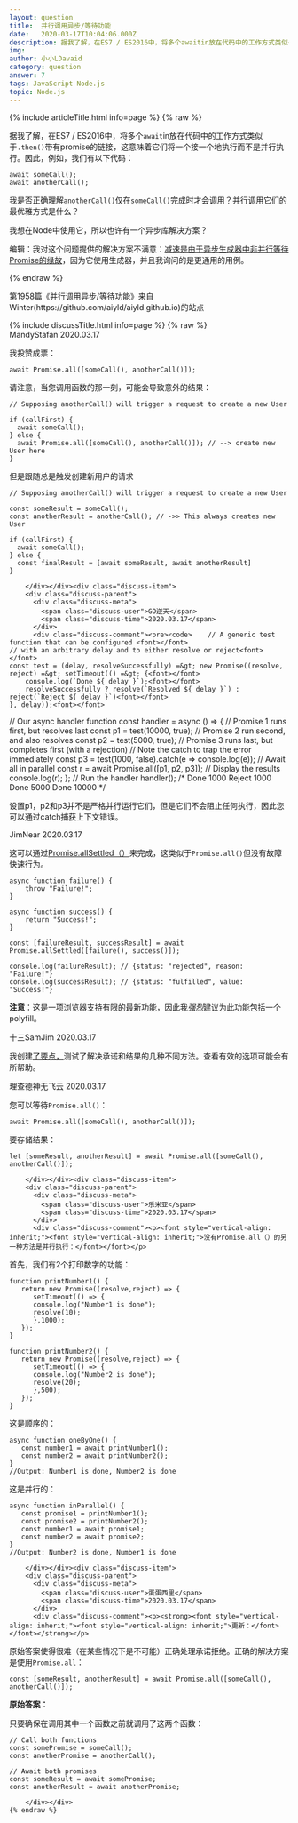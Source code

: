 ```yaml
---
layout: question
title:  并行调用异步/等待功能
date:   2020-03-17T10:04:06.000Z
description: 据我了解，在ES7 / ES2016中，将多个awaitin放在代码中的工作方式类似于.then()带有promise的链接，这意味着它们将一个接一个地执...
img: 
author: 小小LDavaid
category: question
answer: 7
tags: JavaScript Node.js
topic: Node.js
---
```

<div class="article-root">
  <div class="article">
    {% include articleTitle.html info=page %}
    {% raw %}
    <div class="article-content"><p><font style="vertical-align: inherit;"><font style="vertical-align: inherit;">据我了解，在ES7 / ES2016中，将多个</font></font><code>await</code><font style="vertical-align: inherit;"><font style="vertical-align: inherit;">in放在代码中的工作方式类似于</font></font><code>.then()</code><font style="vertical-align: inherit;"><font style="vertical-align: inherit;">带有promise的</font><font style="vertical-align: inherit;">链接</font><font style="vertical-align: inherit;">，这意味着它们将一个接一个地执行而不是并行执行。</font><font style="vertical-align: inherit;">因此，例如，我们有以下代码：</font></font></p>

<pre><code>await someCall();<font></font>
await anotherCall();<font></font>
</code></pre>

<p><font style="vertical-align: inherit;"><font style="vertical-align: inherit;">我是否正确理解</font></font><code>anotherCall()</code><font style="vertical-align: inherit;"><font style="vertical-align: inherit;">仅在</font></font><code>someCall()</code><font style="vertical-align: inherit;"><font style="vertical-align: inherit;">完成</font><font style="vertical-align: inherit;">时才会调用</font><font style="vertical-align: inherit;">？</font><font style="vertical-align: inherit;">并行调用它们的最优雅方式是什么？</font></font></p>

<p><font style="vertical-align: inherit;"><font style="vertical-align: inherit;">我想在Node中使用它，所以也许有一个异步库解决方案？</font></font></p>

<p><font style="vertical-align: inherit;"><font style="vertical-align: inherit;">编辑：我对这个问题提供的解决方案不满意：</font></font><a href="https://stackoverflow.com/questions/24193595/slowdown-due-to-non-parallel-awaiting-of-promises-in-async-generators"><font style="vertical-align: inherit;"><font style="vertical-align: inherit;">减速是由于异步生成器中非并行等待Promise的缘故</font></font></a><font style="vertical-align: inherit;"><font style="vertical-align: inherit;">，因为它使用生成器，并且我询问的是更通用的用例。</font></font></p></div>
    {% endraw %}
  </div>
  <p class="winter_mark">第1958篇《并行调用异步/等待功能》来自Winter(https://github.com/aiyld/aiyld.github.io)的站点</p>
  <div class="discuss-wrapper">
    {% include discussTitle.html info=page %}
    {% raw %}
    <div class="discuss-item">
        <div class="discuss-parent">
          <div class="discuss-meta">
            <span class="discuss-user">MandyStafan</span>
            <span class="discuss-time">2020.03.17</span>
          </div>
          <div class="discuss-comment"><p><font style="vertical-align: inherit;"><font style="vertical-align: inherit;">我投赞成票：</font></font></p>

<pre><code>await Promise.all([someCall(), anotherCall()]);
</code></pre>

<p><font style="vertical-align: inherit;"><font style="vertical-align: inherit;">请注意，当您调用函数的那一刻，可能会导致意外的结果：</font></font></p>

<pre><code>// Supposing anotherCall() will trigger a request to create a new User<font></font>
<font></font>
if (callFirst) {<font></font>
  await someCall();<font></font>
} else {<font></font>
  await Promise.all([someCall(), anotherCall()]); // --&gt; create new User here<font></font>
}<font></font>
</code></pre>

<p><font style="vertical-align: inherit;"><font style="vertical-align: inherit;">但是跟随总是触发创建新用户的请求</font></font></p>

<pre><code>// Supposing anotherCall() will trigger a request to create a new User<font></font>
<font></font>
const someResult = someCall();<font></font>
const anotherResult = anotherCall(); // -&gt;&gt; This always creates new User<font></font>
<font></font>
if (callFirst) {<font></font>
  await someCall();<font></font>
} else {<font></font>
  const finalResult = [await someResult, await anotherResult]<font></font>
}<font></font>
</code></pre></div>
        </div></div><div class="discuss-item">
        <div class="discuss-parent">
          <div class="discuss-meta">
            <span class="discuss-user">GO逆天</span>
            <span class="discuss-time">2020.03.17</span>
          </div>
          <div class="discuss-comment"><pre><code>    // A generic test function that can be configured <font></font>
    // with an arbitrary delay and to either resolve or reject<font></font>
    const test = (delay, resolveSuccessfully) =&gt; new Promise((resolve, reject) =&gt; setTimeout(() =&gt; {<font></font>
        console.log(`Done ${ delay }`);<font></font>
        resolveSuccessfully ? resolve(`Resolved ${ delay }`) : reject(`Reject ${ delay }`)<font></font>
    }, delay));<font></font>
<font></font>
    // Our async handler function<font></font>
    const handler = async () =&gt; {<font></font>
        // Promise 1 runs first, but resolves last<font></font>
        const p1 = test(10000, true);<font></font>
        // Promise 2 run second, and also resolves<font></font>
        const p2 = test(5000, true);<font></font>
        // Promise 3 runs last, but completes first (with a rejection) <font></font>
        // Note the catch to trap the error immediately<font></font>
        const p3 = test(1000, false).catch(e =&gt; console.log(e));<font></font>
        // Await all in parallel<font></font>
        const r = await Promise.all([p1, p2, p3]);<font></font>
        // Display the results<font></font>
        console.log(r);<font></font>
    };<font></font>
<font></font>
    // Run the handler<font></font>
    handler();<font></font>
    /*<font></font>
    Done 1000<font></font>
    Reject 1000<font></font>
    Done 5000<font></font>
    Done 10000<font></font>
    */<font></font>
</code></pre>

<p><font style="vertical-align: inherit;"><font style="vertical-align: inherit;">设置p1，p2和p3并不是严格并行运行它们，但是它们不会阻止任何执行，因此您可以通过catch捕获上下文错误。 </font></font></p></div>
        </div></div><div class="discuss-item">
        <div class="discuss-parent">
          <div class="discuss-meta">
            <span class="discuss-user">JimNear</span>
            <span class="discuss-time">2020.03.17</span>
          </div>
          <div class="discuss-comment"><p><font style="vertical-align: inherit;"><font style="vertical-align: inherit;">这可以通过</font></font><a href="https://developer.mozilla.org/en-US/docs/Web/JavaScript/Reference/Global_Objects/Promise/allSettled" rel="nofollow noreferrer"><font style="vertical-align: inherit;"><font style="vertical-align: inherit;">Promise.allSettled（）</font></font></a><font style="vertical-align: inherit;"><font style="vertical-align: inherit;">来完成</font><font style="vertical-align: inherit;">，这类似于</font></font><code>Promise.all()</code><font style="vertical-align: inherit;"><font style="vertical-align: inherit;">但没有故障快速行为。</font></font></p>

<pre><code>async function failure() {<font></font>
    throw "Failure!";<font></font>
}<font></font>
<font></font>
async function success() {<font></font>
    return "Success!";<font></font>
}<font></font>
<font></font>
const [failureResult, successResult] = await Promise.allSettled([failure(), success()]);<font></font>
<font></font>
console.log(failureResult); // {status: "rejected", reason: "Failure!"}<font></font>
console.log(successResult); // {status: "fulfilled", value: "Success!"}<font></font>
</code></pre>

<p><strong><font style="vertical-align: inherit;"><font style="vertical-align: inherit;">注意</font></font></strong><font style="vertical-align: inherit;"><font style="vertical-align: inherit;">：这是一项浏览器支持有限的最新功能，因此我</font></font><em><font style="vertical-align: inherit;"><font style="vertical-align: inherit;">强烈</font></font></em><font style="vertical-align: inherit;"><font style="vertical-align: inherit;">建议为此功能包括一个polyfill。</font></font></p></div>
        </div></div><div class="discuss-item">
        <div class="discuss-parent">
          <div class="discuss-meta">
            <span class="discuss-user">十三SamJim</span>
            <span class="discuss-time">2020.03.17</span>
          </div>
          <div class="discuss-comment"><p><font style="vertical-align: inherit;"><font style="vertical-align: inherit;">我创建</font></font><a href="https://gist.github.com/aescarcha/61b1cb64515686f23fcfa9490db31dda" rel="noreferrer"><font style="vertical-align: inherit;"><font style="vertical-align: inherit;">了要点，</font></font></a><font style="vertical-align: inherit;"><font style="vertical-align: inherit;">测试了解决承诺和结果的几种不同方法。</font><font style="vertical-align: inherit;">查看有效的选项可能会有所帮助。</font></font></p></div>
        </div></div><div class="discuss-item">
        <div class="discuss-parent">
          <div class="discuss-meta">
            <span class="discuss-user">理查德神无飞云</span>
            <span class="discuss-time">2020.03.17</span>
          </div>
          <div class="discuss-comment"><p><font style="vertical-align: inherit;"><font style="vertical-align: inherit;">您可以等待</font></font><code>Promise.all()</code><font style="vertical-align: inherit;"><font style="vertical-align: inherit;">：</font></font></p>

<pre><code>await Promise.all([someCall(), anotherCall()]);
</code></pre>

<p><font style="vertical-align: inherit;"><font style="vertical-align: inherit;">要存储结果：</font></font></p>

<pre><code>let [someResult, anotherResult] = await Promise.all([someCall(), anotherCall()]);
</code></pre></div>
        </div></div><div class="discuss-item">
        <div class="discuss-parent">
          <div class="discuss-meta">
            <span class="discuss-user">乐米亚</span>
            <span class="discuss-time">2020.03.17</span>
          </div>
          <div class="discuss-comment"><p><font style="vertical-align: inherit;"><font style="vertical-align: inherit;">没有Promise.all（）的另一种方法是并行执行：</font></font></p>

<p><font style="vertical-align: inherit;"><font style="vertical-align: inherit;">首先，我们有2个打印数字的功能：</font></font></p>

<pre><code>function printNumber1() {<font></font>
   return new Promise((resolve,reject) =&gt; {<font></font>
      setTimeout(() =&gt; {<font></font>
      console.log("Number1 is done");<font></font>
      resolve(10);<font></font>
      },1000);<font></font>
   });<font></font>
}<font></font>
<font></font>
function printNumber2() {<font></font>
   return new Promise((resolve,reject) =&gt; {<font></font>
      setTimeout(() =&gt; {<font></font>
      console.log("Number2 is done");<font></font>
      resolve(20);<font></font>
      },500);<font></font>
   });<font></font>
}<font></font>
</code></pre>

<p><font style="vertical-align: inherit;"><font style="vertical-align: inherit;">这是顺序的：</font></font></p>

<pre><code>async function oneByOne() {<font></font>
   const number1 = await printNumber1();<font></font>
   const number2 = await printNumber2();<font></font>
} <font></font>
//Output: Number1 is done, Number2 is done<font></font>
</code></pre>

<p><font style="vertical-align: inherit;"><font style="vertical-align: inherit;">这是并行的：</font></font></p>

<pre><code>async function inParallel() {<font></font>
   const promise1 = printNumber1();<font></font>
   const promise2 = printNumber2();<font></font>
   const number1 = await promise1;<font></font>
   const number2 = await promise2;<font></font>
}<font></font>
//Output: Number2 is done, Number1 is done<font></font>
</code></pre></div>
        </div></div><div class="discuss-item">
        <div class="discuss-parent">
          <div class="discuss-meta">
            <span class="discuss-user">蛋蛋西里</span>
            <span class="discuss-time">2020.03.17</span>
          </div>
          <div class="discuss-comment"><p><strong><font style="vertical-align: inherit;"><font style="vertical-align: inherit;">更新：</font></font></strong></p>

<p><font style="vertical-align: inherit;"><font style="vertical-align: inherit;">原始答案使得很难（在某些情况下是不可能）正确处理承诺拒绝。</font><font style="vertical-align: inherit;">正确的解决方案是使用</font></font><code>Promise.all</code><font style="vertical-align: inherit;"><font style="vertical-align: inherit;">：</font></font></p>

<pre><code>const [someResult, anotherResult] = await Promise.all([someCall(), anotherCall()]);
</code></pre>

<p><strong><font style="vertical-align: inherit;"><font style="vertical-align: inherit;">原始答案：</font></font></strong></p>

<p><font style="vertical-align: inherit;"><font style="vertical-align: inherit;">只要确保在调用其中一个函数之前就调用了这两个函数：</font></font></p>

<pre><code>// Call both functions<font></font>
const somePromise = someCall();<font></font>
const anotherPromise = anotherCall();<font></font>
<font></font>
// Await both promises    <font></font>
const someResult = await somePromise;<font></font>
const anotherResult = await anotherPromise;<font></font>
</code></pre></div>
        </div></div>
    {% endraw %}
  </div>
<div>
